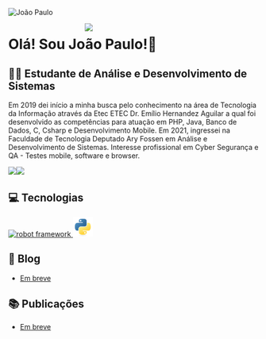 <p align="left"> <img src="https://komarev.com/ghpvc/?username=dwho-o&label=Profile%20views&color=0e75b6&style=flat" alt="João Paulo" /> </p>

<img align="right" width="350" src="https://d585tldpucybw.cloudfront.net/sfimages/default-source/productsimages/teststudio/lp-710x510-case-2-illustration.png"/>

# Olá! Sou João Paulo!👋
## 👩‍💻 Estudante de Análise e Desenvolvimento de Sistemas

Em 2019 dei início a minha busca pelo conhecimento na área de Tecnologia da Informação através da Etec ETEC Dr. Emílio Hernandez Aguilar a qual foi desenvolvido as competências para atuação em PHP, Java, Banco de Dados, C, Csharp e Desenvolvimento Mobile. Em 2021, ingressei na Faculdade de Tecnologia Deputado Ary Fossen em Análise e Desenvolvimento de Sistemas.
Interesse profissional em Cyber Segurança e QA - Testes mobile, software e browser. 

[<img src="https://img.shields.io/badge/linkedin-%230077B5.svg?&style=for-the-badge&logo=linkedin&logoColor=white" />](https://www.linkedin.com/in/dwho/)[<img src="https://img.shields.io/badge/Telegram-2CA5E0?style=for-the-badge&logo=telegram&logoColor=white" />](https://t.me/Dwho0)

## 💻 Tecnologias

<p align="left"> <a href="https://robotframework.org/" target="_blank"> <img src="https://upload.wikimedia.org/wikipedia/commons/e/e4/Robot-framework-logo.png" alt="robot framework" width="40" height="40"/> </a> <a href="https://www.python.org" target="_blank"> <img src="https://raw.githubusercontent.com/devicons/devicon/master/icons/python/python-original.svg" alt="python" width="40" height="40"/> </a>

## 📝 Blog
- [Em breve](#)
  
## 📚 Publicações
- [Em breve](#)
